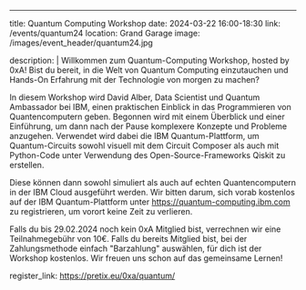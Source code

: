 ---
title: Quantum Computing Workshop
date: 2024-03-22 16:00-18:30
link: /events/quantum24
location: Grand Garage
image: /images/event_header/quantum24.jpg



description: |
Willkommen zum Quantum-Computing Workshop, hosted by 0xA! Bist du bereit, in die Welt von Quantum Computing einzutauchen und Hands-On Erfahrung mit der Technologie von morgen zu machen?

In diesem Workshop wird David Alber, Data Scientist und Quantum Ambassador bei IBM, einen praktischen Einblick in das Programmieren von Quantencomputern geben. Begonnen wird mit einem Überblick und einer Einführung, um dann nach der Pause komplexere Konzepte und Probleme anzugehen. Verwendet wird dabei die IBM Quantum-Plattform, um Quantum-Circuits sowohl visuell mit dem Circuit Composer als auch mit Python-Code unter Verwendung des Open-Source-Frameworks Qiskit zu erstellen.

Diese können dann sowohl simuliert als auch auf echten Quantencomputern in der IBM Cloud ausgeführt werden. Wir bitten darum, sich vorab kostenlos auf der IBM Quantum-Plattform unter https://quantum-computing.ibm.com zu registrieren, um vorort keine Zeit zu verlieren.

Falls du bis 29.02.2024 noch kein 0xA Mitglied bist, verrechnen wir eine Teilnahmegebühr von 10€. Falls du bereits Mitglied bist, bei der Zahlungsmethode einfach "Barzahlung" auswählen, für dich ist der Workshop kostenlos. Wir freuen uns schon auf das gemeinsame Lernen!

register_link: https://pretix.eu/0xa/quantum/
